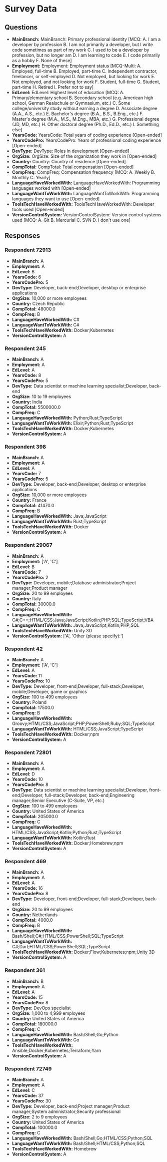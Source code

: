 # Survey Data

## Questions

- **MainBranch:** MainBranch: Primary professional identity [MCQ: A. I am a developer by profession B. I am not primarily a developer, but I write code sometimes as part of my work C. I used to be a developer by profession, but no longer am D. I am learning to code E. I code primarily as a hobby F. None of these]
- **Employment:** Employment: Employment status [MCQ-Multi: A. Employed, full-time B. Employed, part-time C. Independent contractor, freelancer, or self-employed D. Not employed, but looking for work E. Not employed, and not looking for work F. Student, full-time G. Student, part-time H. Retired I. Prefer not to say]
- **EdLevel:** EdLevel: Highest level of education [MCQ: A. Primary/elementary school B. Secondary school (e.g. American high school, German Realschule or Gymnasium, etc.) C. Some college/university study without earning a degree D. Associate degree (A.A., A.S., etc.) E. Bachelor's degree (B.A., B.S., B.Eng., etc.) F. Master's degree (M.A., M.S., M.Eng., MBA, etc.) G. Professional degree (JD, MD, etc.) H. Other doctoral degree (Ph.D., Ed.D., etc.) I. Something else]
- **YearsCode:** YearsCode: Total years of coding experience [Open-ended]
- **YearsCodePro:** YearsCodePro: Years of professional coding experience [Open-ended]
- **DevType:** DevType: Roles in development [Open-ended]
- **OrgSize:** OrgSize: Size of the organization they work in [Open-ended]
- **Country:** Country: Country of residence [Open-ended]
- **CompTotal:** CompTotal: Total compensation [Open-ended]
- **CompFreq:** CompFreq: Compensation frequency [MCQ: A. Weekly B. Monthly C. Yearly]
- **LanguageHaveWorkedWith:** LanguageHaveWorkedWith: Programming languages worked with [Open-ended]
- **LanguageWantToWorkWith:** LanguageWantToWorkWith: Programming languages they want to use [Open-ended]
- **ToolsTechHaveWorkedWith:** ToolsTechHaveWorkedWith: Developer tools used [Open-ended]
- **VersionControlSystem:** VersionControlSystem: Version control systems used [MCQ: A. Git B. Mercurial C. SVN D. I don't use one]

## Responses

### Respondent 72913

- **MainBranch:** A
- **Employment:** A
- **EdLevel:** B
- **YearsCode:** 6
- **YearsCodePro:** 5
- **DevType:** Developer, back-end;Developer, desktop or enterprise applications
- **OrgSize:** 10,000 or more employees
- **Country:** Czech Republic
- **CompTotal:** 48000.0
- **CompFreq:** B
- **LanguageHaveWorkedWith:** C#
- **LanguageWantToWorkWith:** C#
- **ToolsTechHaveWorkedWith:** Docker;Kubernetes
- **VersionControlSystem:** A

### Respondent 245

- **MainBranch:** A
- **Employment:** A
- **EdLevel:** A
- **YearsCode:** 8
- **YearsCodePro:** 5
- **DevType:** Data scientist or machine learning specialist;Developer, back-end
- **OrgSize:** 10 to 19 employees
- **Country:** India
- **CompTotal:** 5500000.0
- **CompFreq:** C
- **LanguageHaveWorkedWith:** Python;Rust;TypeScript
- **LanguageWantToWorkWith:** Elixir;Python;Rust;TypeScript
- **ToolsTechHaveWorkedWith:** Docker;Kubernetes
- **VersionControlSystem:** A

### Respondent 398

- **MainBranch:** A
- **Employment:** A
- **EdLevel:** A
- **YearsCode:** 7
- **YearsCodePro:** 5
- **DevType:** Developer, back-end;Developer, desktop or enterprise applications
- **OrgSize:** 10,000 or more employees
- **Country:** France
- **CompTotal:** 41470.0
- **CompFreq:** B
- **LanguageHaveWorkedWith:** Java;JavaScript
- **LanguageWantToWorkWith:** Rust;TypeScript
- **ToolsTechHaveWorkedWith:** Docker
- **VersionControlSystem:** A

### Respondent 29067

- **MainBranch:** A
- **Employment:** ['A', 'C']
- **EdLevel:** B
- **YearsCode:** 7
- **YearsCodePro:** 2
- **DevType:** Developer, mobile;Database administrator;Project manager;Product manager
- **OrgSize:** 20 to 99 employees
- **Country:** Italy
- **CompTotal:** 30000.0
- **CompFreq:** C
- **LanguageHaveWorkedWith:** C#;C++;HTML/CSS;Java;JavaScript;Kotlin;PHP;SQL;TypeScript;VBA
- **LanguageWantToWorkWith:** Java;JavaScript;Kotlin;PHP;SQL
- **ToolsTechHaveWorkedWith:** Unity 3D
- **VersionControlSystem:** ['A', 'Other (please specify):']

### Respondent 42

- **MainBranch:** A
- **Employment:** ['A', 'C']
- **EdLevel:** A
- **YearsCode:** 11
- **YearsCodePro:** 10
- **DevType:** Developer, front-end;Developer, full-stack;Developer, mobile;Developer, game or graphics
- **OrgSize:** 100 to 499 employees
- **Country:** Poland
- **CompTotal:** 17500.0
- **CompFreq:** B
- **LanguageHaveWorkedWith:** Groovy;HTML/CSS;JavaScript;PHP;PowerShell;Ruby;SQL;TypeScript
- **LanguageWantToWorkWith:** HTML/CSS;JavaScript;TypeScript
- **ToolsTechHaveWorkedWith:** Docker;npm
- **VersionControlSystem:** A

### Respondent 72801

- **MainBranch:** A
- **Employment:** A
- **EdLevel:** D
- **YearsCode:** 10
- **YearsCodePro:** 8
- **DevType:** Data scientist or machine learning specialist;Developer, front-end;Developer, full-stack;Developer, back-end;Engineering manager;Senior Executive (C-Suite, VP, etc.)
- **OrgSize:** 100 to 499 employees
- **Country:** United States of America
- **CompTotal:** 205000.0
- **CompFreq:** C
- **LanguageHaveWorkedWith:** HTML/CSS;JavaScript;Kotlin;Python;Rust;TypeScript
- **LanguageWantToWorkWith:** Kotlin;Rust
- **ToolsTechHaveWorkedWith:** Docker;Homebrew;npm
- **VersionControlSystem:** A

### Respondent 469

- **MainBranch:** A
- **Employment:** A
- **EdLevel:** A
- **YearsCode:** 16
- **YearsCodePro:** 8
- **DevType:** Developer, front-end;Developer, full-stack;Developer, back-end
- **OrgSize:** 20 to 99 employees
- **Country:** Netherlands
- **CompTotal:** 4000.0
- **CompFreq:** B
- **LanguageHaveWorkedWith:** Bash/Shell;C#;HTML/CSS;PowerShell;SQL;TypeScript
- **LanguageWantToWorkWith:** C#;Dart;HTML/CSS;PowerShell;SQL;TypeScript
- **ToolsTechHaveWorkedWith:** Docker;Flow;Kubernetes;npm;Unity 3D
- **VersionControlSystem:** A

### Respondent 361

- **MainBranch:** B
- **Employment:** A
- **EdLevel:** A
- **YearsCode:** 15
- **YearsCodePro:** 8
- **DevType:** DevOps specialist
- **OrgSize:** 1,000 to 4,999 employees
- **Country:** United States of America
- **CompTotal:** 180000.0
- **CompFreq:** C
- **LanguageHaveWorkedWith:** Bash/Shell;Go;Python
- **LanguageWantToWorkWith:** Go
- **ToolsTechHaveWorkedWith:** Ansible;Docker;Kubernetes;Terraform;Yarn
- **VersionControlSystem:** A

### Respondent 72749

- **MainBranch:** A
- **Employment:** A
- **EdLevel:** C
- **YearsCode:** 37
- **YearsCodePro:** 30
- **DevType:** Developer, back-end;Project manager;Product manager;System administrator;Security professional
- **OrgSize:** 2 to 9 employees
- **Country:** United States of America
- **CompTotal:** 100000.0
- **CompFreq:** C
- **LanguageHaveWorkedWith:** Bash/Shell;Go;HTML/CSS;Python;SQL
- **LanguageWantToWorkWith:** Bash/Shell;HTML/CSS;Python;SQL
- **ToolsTechHaveWorkedWith:** Homebrew
- **VersionControlSystem:** A

